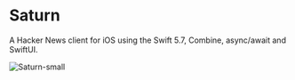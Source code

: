 # Saturn

A Hacker News client for iOS using the Swift 5.7, Combine, async/await and SwiftUI.

![Saturn-small](https://user-images.githubusercontent.com/51029/218443813-14c81079-f2af-4296-a756-3ac2edb9f568.png)
